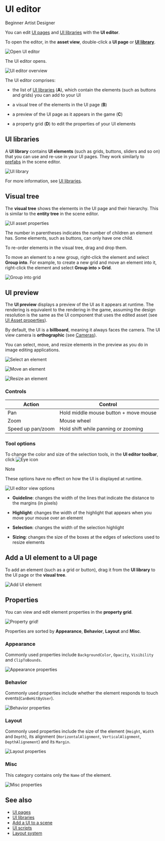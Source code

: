 # UI editor

<span class="label label-doc-level">Beginner</span>
<span class="label label-doc-audience">Artist</span>
<span class="label label-doc-audience">Designer</span>

You can edit [UI pages](ui-pages.md) and [UI libraries](ui-libraries.md) with the **UI editor**.

To open the editor, in the **asset view**, double-click a **UI page** or **[UI library](ui-libraries.md)**.

![Open UI editor](media/open-UI-editor.png)

The UI editor opens.

![UI editor overview](media/ui-editor-overview.png)

The UI editor comprises:

* the list of [UI libraries](ui-libraries.md) (**A**), which contain the elements (such as buttons and grids) you can add to your UI

* a visual tree of the elements in the UI page (**B**)

* a preview of the UI page as it appears in the game (**C**)

* a property grid (**D**) to edit the properties of your UI elements

## UI libraries

A **UI library** contains **UI elements** (such as grids, buttons, sliders and so on) that you can use and re-use in your UI pages. They work similarly to [prefabs](../game-studio/prefabs.md) in the scene editor.

![UI library](media/UI-library.png)

For more information, see [UI libraries](ui-libraries.md).

## Visual tree

The **visual tree** shows the elements in the UI page and their hierarchy. This is similar to the **entity tree** in the scene editor.

![UI asset properties](media/ui-editor-visual-tree.png)

The number in parentheses indicates the number of children an element has. Some elements, such as buttons, can only have one child.

To re-order elements in the visual tree, drag and drop them.

To move an element to a new group, right-click the element and select **Group into**. For example, to create a new grid and move an element into it, right-click the element and select **Group into > Grid**.

![Group into grid](media/group-into-grid.png)

## UI preview

The **UI preview** displays a preview of the UI as it appears at runtime. The rendering is equivalent to the rendering in the game, assuming the design resolution is the same as the UI component that uses the edited asset (see [UI Asset properties](#ui-asset-properties)).

By default, the UI is a **billboard**, meaning it always faces the camera. The UI view camera is **orthographic** (see [Cameras](../graphics/cameras.md)). 

You can select, move, and resize elements in the preview as you do in image editing applications.

![Select an element](media/ui-editor-selecting.gif)

![Move an element](media/ui-editor-moving.gif)

![Resize an element](media/ui-editor-resizing.gif)

### Controls

| Action            | Control                              
|-------------------|--------------------------------------
| Pan               | Hold middle mouse button + move mouse
| Zoom              | Mouse wheel                    
| Speed up pan/zoom | Hold shift while panning or zooming

### Tool options

To change the color and size of the selection tools, in the **UI editor toolbar**, click ![Eye icon](media/eye-icon.png)

> [!Note]
> These options have no effect on how the UI is displayed at runtime.

![UI editor view options](media/ui-editor-view-options.png)

* **Guideline**: changes the width of the lines that indicate the distance to the margins (in pixels)

* **Highlight**: changes the width of the highlight that appears when you move your mouse over an element

* **Selection**: changes the width of the selection highlight

* **Sizing**: changes the size of the boxes at the edges of selections used to resize elements

## Add a UI element to a UI page

To add an element (such as a grid or button), drag it from the **UI library** to the UI page or the **visual tree**.

![Add UI element](media/add-ui-element.gif)

## Properties

You can view and edit element properties in the **property grid**.

![Property grid!](media/element-property-grid.png)

Properties are sorted by **Appearance**, **Behavior**, **Layout** and **Misc**.

### Appearance

Commonly used properties include `BackgroundColor`, `Opacity`, `Visibility` and `ClipToBounds`.

![Appearance properties](media/appearance-properties.png)

### Behavior

Commonly used properties include whether the element responds to touch events(`CanBeHitByUser`).

![Behavior properties](media/behavior-properties.png)

### Layout

Commonly used properties include the size of the element (`Height`, `Width` and `Depth`), its alignment (`HorizontalAlignment`, `VerticalAlignment`, `DepthAlignement`) and its `Margin`.

![Layout properties](media/layout-properties.png)

### Misc

This category contains only the `Name` of the element.

![Misc properties](media/misc-properties.png)

## See also

* [UI pages](ui-pages.md)
* [UI libraries](ui-libraries.md)
* [Add a UI to a scene](add-a-ui-to-a-scene.md)
* [UI scripts](ui-scripts.md)
* [Layout system](layout-system.md)